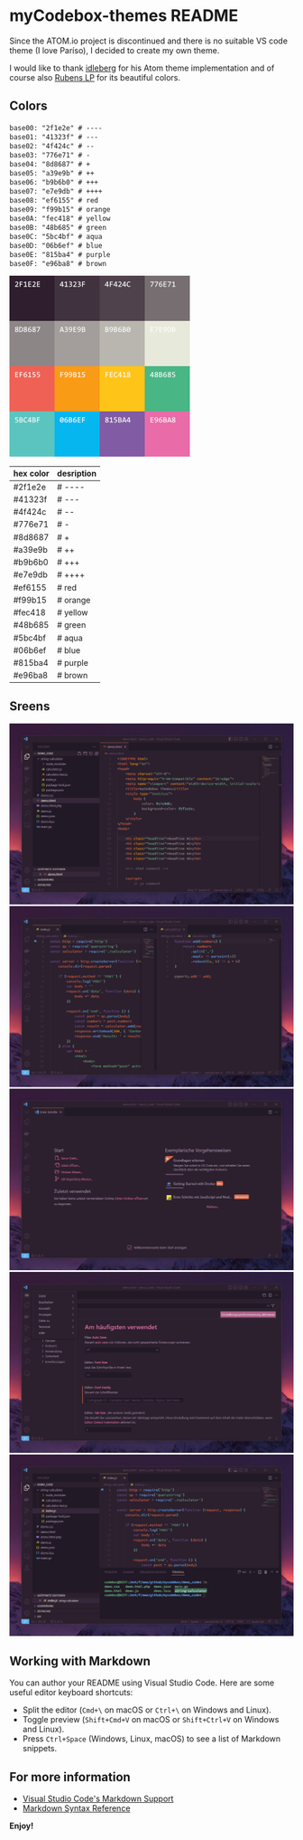 # myCodebox-themes README

Since the ATOM.io project is discontinued and there is no suitable VS code theme (I love Paríso), I decided to create my own theme.

I would like to thank [idleberg](https://github.com/idleberg/atom-paraiso-dark) for his Atom theme implementation and of course also [Rubens LP](https://www.rubenslp.com.br/) for its beautiful colors.

## Colors


```
base00: "2f1e2e" # ----
base01: "41323f" # ---
base02: "4f424c" # --
base03: "776e71" # -
base04: "8d8687" # +
base05: "a39e9b" # ++
base06: "b9b6b0" # +++
base07: "e7e9db" # ++++
base08: "ef6155" # red
base09: "f99b15" # orange
base0A: "fec418" # yellow
base0B: "48b685" # green
base0C: "5bc4bf" # aqua
base0D: "06b6ef" # blue
base0E: "815ba4" # purple
base0F: "e96ba8" # brown
```

![Drag Racing](./src/colors.png)

| hex color | desription |
| --------- | ---------- |
| #2f1e2e | # ---- |
| #41323f | # --- |
| #4f424c | # -- |
| #776e71 | # - |
| #8d8687 | # + |
| #a39e9b | # ++ |
| #b9b6b0 | # +++ |
| #e7e9db | # ++++ |
| #ef6155 | # red |
| #f99b15 | # orange |
| #fec418 | # yellow |
| #48b685 | # green |
| #5bc4bf | # aqua |
| #06b6ef | # blue |
| #815ba4 | # purple |
| #e96ba8 | # brown |


## Sreens

![Drag Racing](./src/theme_01.jpg)
![Drag Racing](./src/theme_02.jpg)
![Drag Racing](./src/theme_03.jpg)
![Drag Racing](./src/theme_04.jpg)
![Drag Racing](./src/theme_05.jpg)

## Working with Markdown

You can author your README using Visual Studio Code. Here are some useful editor keyboard shortcuts:

* Split the editor (`Cmd+\` on macOS or `Ctrl+\` on Windows and Linux).
* Toggle preview (`Shift+Cmd+V` on macOS or `Shift+Ctrl+V` on Windows and Linux).
* Press `Ctrl+Space` (Windows, Linux, macOS) to see a list of Markdown snippets.

## For more information

* [Visual Studio Code's Markdown Support](http://code.visualstudio.com/docs/languages/markdown)
* [Markdown Syntax Reference](https://help.github.com/articles/markdown-basics/)

**Enjoy!**
